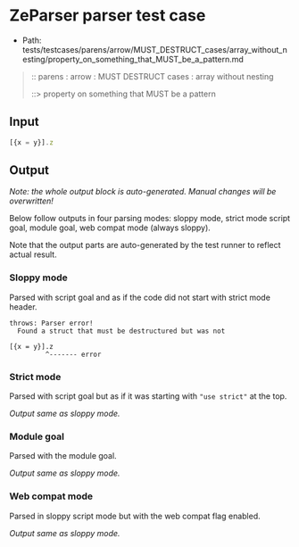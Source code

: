# ZeParser parser test case

- Path: tests/testcases/parens/arrow/MUST_DESTRUCT_cases/array_without_nesting/property_on_something_that_MUST_be_a_pattern.md

> :: parens : arrow : MUST DESTRUCT cases : array without nesting
>
> ::> property on something that MUST be a pattern

## Input


`````js
[{x = y}].z
`````

## Output

_Note: the whole output block is auto-generated. Manual changes will be overwritten!_

Below follow outputs in four parsing modes: sloppy mode, strict mode script goal, module goal, web compat mode (always sloppy).

Note that the output parts are auto-generated by the test runner to reflect actual result.

### Sloppy mode

Parsed with script goal and as if the code did not start with strict mode header.

`````
throws: Parser error!
  Found a struct that must be destructured but was not

[{x = y}].z
         ^------- error
`````

### Strict mode

Parsed with script goal but as if it was starting with `"use strict"` at the top.

_Output same as sloppy mode._

### Module goal

Parsed with the module goal.

_Output same as sloppy mode._

### Web compat mode

Parsed in sloppy script mode but with the web compat flag enabled.

_Output same as sloppy mode._
